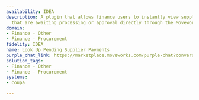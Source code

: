 ```yaml
---
availability: IDEA
description: A plugin that allows finance users to instantly view supplier payments
  that are awaiting processing or approval directly through the Moveworks AI Assistant.
domain:
- Finance - Other
- Finance - Procurement
fidelity: IDEA
name: Look Up Pending Supplier Payments
purple_chat_link: https://marketplace.moveworks.com/purple-chat?conversation=%7B%22messages%22%3A%5B%7B%22role%22%3A%22user%22%2C%22parts%22%3A%5B%7B%22richText%22%3A%22what+are+the+pending+supplier+payments%3F%22%7D%5D%7D%2C%7B%22role%22%3A%22assistant%22%2C%22parts%22%3A%5B%7B%22reasoningSteps%22%3A%5B%7B%22status%22%3A%22pending%22%2C%22richText%22%3A%22Recognizing+missing+criteria+for+pending+payment+search.%22%7D%5D%7D%2C%7B%22richText%22%3A%22I+can+help+with+that.+Would+you+like+to+filter+by+supplier+name%2C+date+range%2C+or+approval+status%3F%22%7D%5D%7D%2C%7B%22role%22%3A%22user%22%2C%22parts%22%3A%5B%7B%22richText%22%3A%22ACME+and+last+2+months%22%7D%5D%7D%2C%7B%22role%22%3A%22assistant%22%2C%22parts%22%3A%5B%7B%22reasoningSteps%22%3A%5B%7B%22status%22%3A%22success%22%2C%22richText%22%3A%22Searching+%3Cb+xmlns%3D%5C%22http%3A%2F%2Fwww.w3.org%2F1999%2Fxhtml%5C%22%3ECoupa%3C%2Fb%3E+for+suppliers+matching+%5C%22ACME%5C%22.%22%7D%2C%7B%22status%22%3A%22pending%22%2C%22richText%22%3A%22Identifying+potential+matches+for+%5C%22ACME%5C%22.%22%7D%5D%7D%2C%7B%22richText%22%3A%22I+found+a+few+suppliers+that+match+%27ACME%27.+Could+you+please+specify+which+one+you+mean%3F%22%7D%2C%7B%22citations%22%3A%5B%7B%22connectorName%22%3A%22coupa%22%2C%22citationTitle%22%3A%22ACME+Corp%22%7D%2C%7B%22connectorName%22%3A%22coupa%22%2C%22citationTitle%22%3A%22ACME+Life+Sciences%22%7D%2C%7B%22connectorName%22%3A%22coupa%22%2C%22citationTitle%22%3A%22ACME+Logistics%22%7D%5D%7D%5D%7D%2C%7B%22role%22%3A%22user%22%2C%22parts%22%3A%5B%7B%22richText%22%3A%22ACME+Corp%22%7D%5D%7D%2C%7B%22role%22%3A%22assistant%22%2C%22parts%22%3A%5B%7B%22reasoningSteps%22%3A%5B%7B%22status%22%3A%22success%22%2C%22richText%22%3A%22Confirming+filters%3A+Supplier%3A+ACME+Corp%2C+Date+Range%3A+Last+2+months.%22%7D%2C%7B%22status%22%3A%22pending%22%2C%22richText%22%3A%22Querying+%3Cb+xmlns%3D%5C%22http%3A%2F%2Fwww.w3.org%2F1999%2Fxhtml%5C%22%3ECoupa%3C%2Fb%3E+for+pending+payments+for+ACME+Corp+from+the+last+2+months.%22%7D%5D%7D%2C%7B%22richText%22%3A%22%3Cp+xmlns%3D%5C%22http%3A%2F%2Fwww.w3.org%2F1999%2Fxhtml%5C%22%3EHere+are+the+pending+payments+for+%3Cb%3EACME+Corp%3C%2Fb%3E+from+the+last+2+months%3A%3C%2Fp%3E%3Cp+xmlns%3D%5C%22http%3A%2F%2Fwww.w3.org%2F1999%2Fxhtml%5C%22%3E%3Cb%3EPayment+ID%3A%3C%2Fb%3E+INV-2024-001%3C%2Fp%3E%3Cul+xmlns%3D%5C%22http%3A%2F%2Fwww.w3.org%2F1999%2Fxhtml%5C%22%3E++%3Cli%3E%3Cb%3EAmount%3A%3C%2Fb%3E+%245%2C200.00%3C%2Fli%3E++%3Cli%3E%3Cb%3EDue+Date%3A%3C%2Fb%3E+2024-03-15%3C%2Fli%3E++%3Cli%3E%3Cb%3EStatus%3A%3C%2Fb%3E+Awaiting+Approval%3C%2Fli%3E++%3Cli%3E%3Cb%3EApprover%3A%3C%2Fb%3E+Jane+Doe%3C%2Fli%3E%3C%2Ful%3E%3Cp+xmlns%3D%5C%22http%3A%2F%2Fwww.w3.org%2F1999%2Fxhtml%5C%22%3E%3Cb%3EPayment+ID%3A%3C%2Fb%3E+PO-2024-03-005%3C%2Fp%3E%3Cul+xmlns%3D%5C%22http%3A%2F%2Fwww.w3.org%2F1999%2Fxhtml%5C%22%3E++%3Cli%3E%3Cb%3EAmount%3A%3C%2Fb%3E+%2412%2C500.00%3C%2Fli%3E++%3Cli%3E%3Cb%3EDue+Date%3A%3C%2Fb%3E+2024-04-01%3C%2Fli%3E++%3Cli%3E%3Cb%3EStatus%3A%3C%2Fb%3E+In+Processing%3C%2Fli%3E++%3Cli%3E%3Cb%3EApprover%3A%3C%2Fb%3E+John+Smith%3C%2Fli%3E%3C%2Ful%3E%3Cp+xmlns%3D%5C%22http%3A%2F%2Fwww.w3.org%2F1999%2Fxhtml%5C%22%3E%3Cb%3EPayment+ID%3A%3C%2Fb%3E+INV-2024-007%3C%2Fp%3E%3Cul+xmlns%3D%5C%22http%3A%2F%2Fwww.w3.org%2F1999%2Fxhtml%5C%22%3E++%3Cli%3E%3Cb%3EAmount%3A%3C%2Fb%3E+%243%2C100.00%3C%2Fli%3E++%3Cli%3E%3Cb%3EDue+Date%3A%3C%2Fb%3E+2024-04-10%3C%2Fli%3E++%3Cli%3E%3Cb%3EStatus%3A%3C%2Fb%3E+Awaiting+Approval%3C%2Fli%3E++%3Cli%3E%3Cb%3EApprover%3A%3C%2Fb%3E+Jane+Doe%3C%2Fli%3E%3C%2Ful%3E%22%7D%2C%7B%22citations%22%3A%5B%7B%22connectorName%22%3A%22coupa%22%2C%22citationTitle%22%3A%22INV-2024-001%22%7D%2C%7B%22connectorName%22%3A%22coupa%22%2C%22citationTitle%22%3A%22PO-2024-03-005%22%7D%2C%7B%22connectorName%22%3A%22coupa%22%2C%22citationTitle%22%3A%22INV-2024-007%22%7D%5D%7D%5D%7D%5D%7D
solution_tags:
- Finance - Other
- Finance - Procurement
systems:
- coupa

---
```

